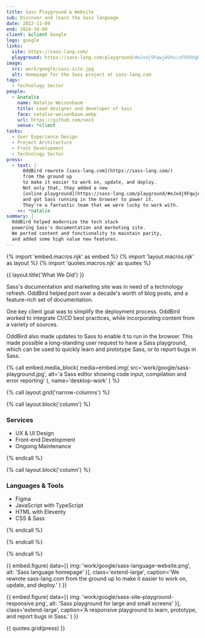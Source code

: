 ```yaml
---
title: Sass Playground & Website
sub: Discover and learn the Sass language
date: 2022-11-09
end: 2024-10-09
client: &client Google
logo: google
links:
  site: https://sass-lang.com/
  playground: https://sass-lang.com/playground/#eJxdj9FqwjAUhu/zFD9OVgULyhAhvfFV0ubYhiY5JYk4J333xdluZTch5zv5v58cDus6kOoHNj5FiY1AEZ2ythxUS4XExz6Q22XqSJurm/HxOGGrQkszPb3othJCnEk1HRb2HdaxCUS+jOaLYPxyGfEQwPlZovB6BuU1Ns748mZ06iSKt8fSMBbbnxBQs75PV+BdypouHOiXAA37RD5JrLLir3TEwv5Pvqqm9CjmcxRj/tezbFlRq6ZvA1+9Lhu2HCQSO5U456f51plEedQmDlbdJWrLTZ/BwNEkw17iYj5JZ5J4kNhXYvwGtNZ+7g==
image:
  src: work/google/sass-site.jpg
  alt: Homepage for the Sass project at sass-lang.com
tags:
  - Technology Sector
people:
  - &natalie
    name: Natalie Weizenbaum
    title: Lead designer and developer of Sass
    face: natalie-weizenbaum.webp
    url: https://github.com/nex3
    venue: *client
tasks:
  - User Experience Design
  - Project Architecture
  - Front Development
  - Technology Sector
press:
  - text: |
      OddBird rewrote [sass-lang.com](https://sass-lang.com/)
      from the ground up
      to make it easier to work on, update, and deploy.
      Not only that, they added a new
      [online playground](https://sass-lang.com/playground/#eJxdj9FqwjAUhu/zFD9OVgULyhAhvfFV0ubYhiY5JYk4J333xdluZTch5zv5v58cDus6kOoHNj5FiY1AEZ2ythxUS4XExz6Q22XqSJurm/HxOGGrQkszPb3othJCnEk1HRb2HdaxCUS+jOaLYPxyGfEQwPlZovB6BuU1Ns748mZ06iSKt8fSMBbbnxBQs75PV+BdypouHOiXAA37RD5JrLLir3TEwv5Pvqqm9CjmcxRj/tezbFlRq6ZvA1+9Lhu2HCQSO5U456f51plEedQmDlbdJWrLTZ/BwNEkw17iYj5JZ5J4kNhXYvwGtNZ+7g==)
      and got Sass running in the browser to power it.
      They're a fantastic team that we were lucky to work with.
    <<: *natalie
summary: |
  OddBird helped modernize the tech stack
  powering Sass's documentation and marketing site.
  We ported content and functionality to maintain parity,
  and added some high value new features.
---
```


{% import 'embed.macros.njk' as embed %}
{% import 'layout.macros.njk' as layout %}
{% import 'quotes.macros.njk' as quotes %}

{{ layout.title('What We Did') }}

Sass's documentation and marketing site was in need of a technology refresh.
OddBird helped port over a decade's worth of blog posts, and a feature-rich set
of documentation.

One key client goal was to simplify the deployment process. OddBird worked to
integrate CI/CD best practices, while incorporating content from a variety of
sources.

OddBird also made updates to Sass to enable it to run in the browser. This made
possible a long-standing user request to have a Sass playground, which can be
used to quickly learn and prototype Sass, or to report bugs in Sass.

{% call embed.media_block(
  media=embed.img(
    src='work/google/sass-playground.jpg',
    alt='a Sass editor showing code input, compilation and error reporting'
  ),
  name='desktop-work'
) %}

{% call layout.grid('narrow-columns') %}

{% call layout.block('column') %}

### Services

- UX & UI Design
- Front-end Development
- Ongoing Maintenance

{% endcall %}

{% call layout.block('column') %}

### Languages & Tools

- Figma
- JavaScript with TypeScript
- HTML with Eleventy
- CSS & Sass

{% endcall %}

{% endcall %}

{% endcall %}

{{ embed.figure(
  data=[{
    img: 'work/google/sass-language-website.png',
    alt: 'Sass language homepage'
  }],
  class='extend-large',
  caption='We rewrote sass-lang.com from the ground up to make it easier to work on, update, and deploy.'
) }}

{{ embed.figure(
  data=[{
    img: 'work/google/sass-site-playground-responsive.png',
    alt: 'Sass playground for large and small screens'
  }],
  class='extend-large',
  caption='A responsive playground to learn, prototype, and report bugs in Sass.'
) }}

{{ quotes.grid(press) }}
